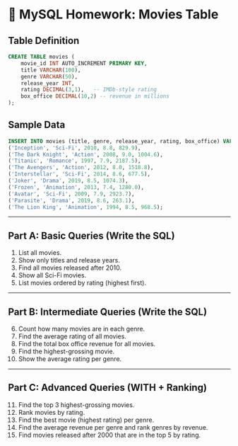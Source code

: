 # 📝 MySQL Homework: Movies Table

## Table Definition
```sql
CREATE TABLE movies (
    movie_id INT AUTO_INCREMENT PRIMARY KEY,
    title VARCHAR(100),
    genre VARCHAR(50),
    release_year INT,
    rating DECIMAL(3,1),   -- IMDb-style rating
    box_office DECIMAL(10,2) -- revenue in millions
);
```

## Sample Data
```sql
INSERT INTO movies (title, genre, release_year, rating, box_office) VALUES
('Inception', 'Sci-Fi', 2010, 8.8, 829.9),
('The Dark Knight', 'Action', 2008, 9.0, 1004.6),
('Titanic', 'Romance', 1997, 7.9, 2187.5),
('The Avengers', 'Action', 2012, 8.0, 1518.8),
('Interstellar', 'Sci-Fi', 2014, 8.6, 677.5),
('Joker', 'Drama', 2019, 8.5, 1074.3),
('Frozen', 'Animation', 2013, 7.4, 1280.0),
('Avatar', 'Sci-Fi', 2009, 7.9, 2923.7),
('Parasite', 'Drama', 2019, 8.6, 263.1),
('The Lion King', 'Animation', 1994, 8.5, 968.5);
```

---

## Part A: Basic Queries (Write the SQL)
1. List all movies.  
2. Show only titles and release years.  
3. Find all movies released after 2010.  
4. Show all Sci-Fi movies.  
5. List movies ordered by rating (highest first).  

---

## Part B: Intermediate Queries (Write the SQL)
6. Count how many movies are in each genre.  
7. Find the average rating of all movies.  
8. Find the total box office revenue for all movies.  
9. Find the highest-grossing movie.  
10. Show the average rating per genre.  

---

## Part C: Advanced Queries (WITH + Ranking)
11. Find the top 3 highest-grossing movies.  
12. Rank movies by rating.  
13. Find the best movie (highest rating) per genre.  
14. Find the average revenue per genre and rank genres by revenue.  
15. Find movies released after 2000 that are in the top 5 by rating.  
